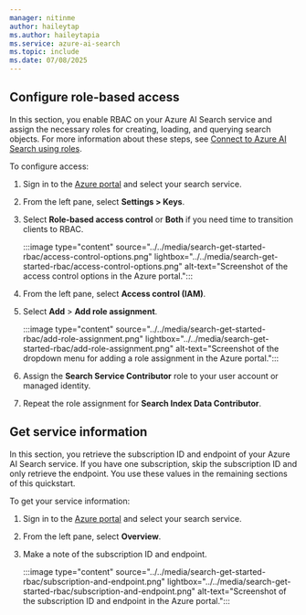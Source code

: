 ```yaml
---
manager: nitinme
author: haileytap
ms.author: haileytapia
ms.service: azure-ai-search
ms.topic: include
ms.date: 07/08/2025
---
```


## Configure role-based access

In this section, you enable RBAC on your Azure AI Search service and assign the necessary roles for creating, loading, and querying search objects. For more information about these steps, see [Connect to Azure AI Search using roles](../../search-security-rbac.md).

To configure access:

1. Sign in to the [Azure portal](https://portal.azure.com) and select your search service.

1. From the left pane, select **Settings > Keys**.

1. Select **Role-based access control** or **Both** if you need time to transition clients to RBAC.

   :::image type="content" source="../../media/search-get-started-rbac/access-control-options.png" lightbox="../../media/search-get-started-rbac/access-control-options.png" alt-text="Screenshot of the access control options in the Azure portal.":::

1. From the left pane, select **Access control (IAM)**.

1. Select **Add** > **Add role assignment**.

   :::image type="content" source="../../media/search-get-started-rbac/add-role-assignment.png" lightbox="../../media/search-get-started-rbac/add-role-assignment.png" alt-text="Screenshot of the dropdown menu for adding a role assignment in the Azure portal.":::

1. Assign the **Search Service Contributor** role to your user account or managed identity.

1. Repeat the role assignment for **Search Index Data Contributor**.

## Get service information

In this section, you retrieve the subscription ID and endpoint of your Azure AI Search service. If you have one subscription, skip the subscription ID and only retrieve the endpoint. You use these values in the remaining sections of this quickstart.

To get your service information:

1. Sign in to the [Azure portal](https://portal.azure.com) and select your search service.

1. From the left pane, select **Overview**.

1. Make a note of the subscription ID and endpoint.

   :::image type="content" source="../../media/search-get-started-rbac/subscription-and-endpoint.png" lightbox="../../media/search-get-started-rbac/subscription-and-endpoint.png" alt-text="Screenshot of the subscription ID and endpoint in the Azure portal.":::
